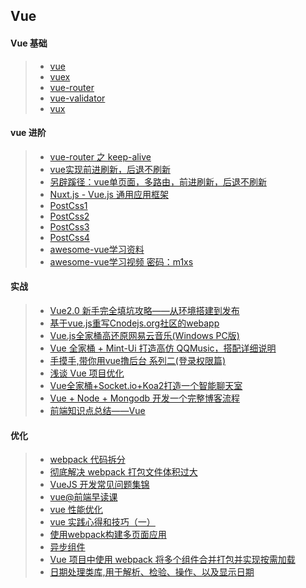## Vue

#### Vue 基础
> * [vue][5]
> * [vuex][6]
> * [vue-router][7]
> * [vue-validator][8]
> * [vux][9]

#### vue 进阶

> * [vue-router 之 keep-alive][1]  
> * [vue实现前进刷新，后退不刷新][2]  
> * [另辟蹊径：vue单页面，多路由，前进刷新，后退不刷新][3]  
> * [Nuxt.js - Vue.js 通用应用框架][4]  
> * [PostCss1][10]
> * [PostCss2][11]
> * [PostCss3][12]
> * [PostCss4][13]
> * [awesome-vue学习资料][14]
> * [awesome-vue学习视频 密码：m1xs][15]

#### 实战
> * [Vue2.0 新手完全填坑攻略——从环境搭建到发布][16]
> * [基于vue.js重写Cnodejs.org社区的webapp][17]
> * [Vue.js全家桶高还原网易云音乐(Windows PC版)][18]
> * [Vue 全家桶 + Mint-Ui 打造高仿 QQMusic，搭配详细说明][19]
> * [手摸手,带你用vue撸后台 系列二(登录权限篇) ][20]
> * [浅谈 Vue 项目优化 ][21]
> * [Vue全家桶+Socket.io+Koa2打造一个智能聊天室][22]
> * [Vue + Node + Mongodb 开发一个完整博客流程][23]
> * [前端知识点总结——Vue][24]

#### 优化
> * [webpack 代码拆分][25]
> * [彻底解决 webpack 打包文件体积过大][26]
> * [VueJS 开发常见问题集锦][27]
> * [vue@前端早读课][28]
> * [vue 性能优化][29]
> * [vue 实践心得和技巧（一）][30]
> * [使用webpack构建多页面应用][31]
> * [异步组件][32]
> * [Vue 项目中使用 webpack 将多个组件合并打包并实现按需加载][33]
> * [日期处理类库,用于解析、检验、操作、以及显示日期][34]


[5]: http://cn.vuejs.org/v2/guide/index.html
[6]: https://vuex.vuejs.org/zh-cn/intro.html
[7]: https://github.com/vuejs/vue-router
[8]: https://github.com/logaretm/vee-validate
[9]: https://vux.li/#/

[1]: https://www.jianshu.com/p/0b0222954483
[2]: https://juejin.im/post/5a69894a518825733b0f12f2
[3]: https://juejin.im/entry/5a1386ac51882554b8372a6c
[4]: https://zh.nuxtjs.org/
[10]: https://segmentfault.com/a/1190000004946765
[11]: http://www.w3cplus.com/preprocessor/sass-to-postcss.html
[12]: https://segmentfault.com/a/1190000003909268
[13]: http://www.w3cplus.com/PostCSS/postcss-deep-dive-shortcuts-and-shorthand.html
[14]: https://github.com/vuejs/awesome-vue
[15]: http://pan.baidu.com/s/1nvHSyBv

[16]: https://jinkey.ai/post/tech/vue2.0-xin-shou-wan-quan-tian-keng-gong-lue-cong-huan-jing-da-jian-dao-fa-bu
[17]: https://github.com/shinygang/Vue-cnodejs
[18]: https://segmentfault.com/a/1190000009296404
[19]: https://segmentfault.com/a/1190000009583786
[20]: https://segmentfault.com/a/1190000009506097
[21]: https://segmentfault.com/a/1190000009443366
[22]: https://segmentfault.com/a/1190000009369312
[23]: https://mp.weixin.qq.com/s/tF7ABmO8E_mmMuJ9YARRsg
[24]: https://mp.weixin.qq.com/s/1eFx_Y2kI64LH2ti00N2Cw

[25]: https://segmentfault.com/a/1190000007649417
[26]: https://www.jianshu.com/p/a64735eb0e2b
[27]: https://segmentfault.com/a/1190000010230843
[28]: https://mp.weixin.qq.com/mp/homepage?__biz=MjM5MTA1MjAxMQ==&hid=19&sn=28616f8fbc09839ab53c94b9240d9310&devicetype=iOS10.3.2&version=12020610&lang=zh_CN&nettype=WIFI&ascene=0&fontScale=100&pass_ticket=EHz5%2B4RNCU0Veo8DQKYIiEBCY0kkcZQNFZs%2BqnUI42M%3D&wx_header=1&scene=1
[29]: https://github.com/Coffcer/Blog/issues/3
[30]: https://github.com/Coffcer/Blog/issues/2
[31]: https://github.com/Coffcer/Blog/issues/1
[32]: https://cn.vuejs.org/v2/guide/components.html#异步组件
[33]: https://segmentfault.com/a/1190000008376183
[34]: http://momentjs.cn/
